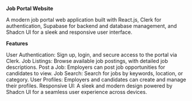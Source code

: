 **Job Portal Website**

A modern job portal web application built with React.js, Clerk for authentication, Supabase for backend and database management, and Shadcn UI for a sleek and responsive user interface.

**Features**

User Authentication: Sign up, login, and secure access to the portal via Clerk.
Job Listings: Browse available job postings, with detailed job descriptions.
Post a Job: Employers can post job opportunities for candidates to view.
Job Search: Search for jobs by keywords, location, or category.
User Profiles: Employers and candidates can create and manage their profiles.
Responsive UI: A sleek and modern design powered by Shadcn UI for a seamless user experience across devices.


